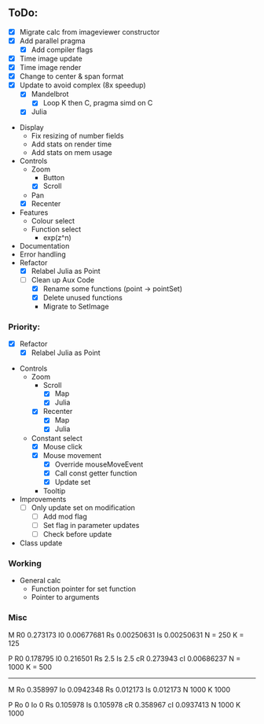 ## ToDo:
- [x] Migrate calc from imageviewer constructor
- [x] Add parallel pragma
	- [x] Add compiler flags
- [x] Time image update
- [x] Time image render
- [x] Change to center & span format
- [x] Update to avoid complex<double> (8x speedup)
	- [x] Mandelbrot
		- [x] Loop K then C, pragma simd on C
	- [x] Julia
- Display
	- Fix resizing of number fields
	- Add stats on render time
	- Add stats on mem usage
- Controls
	- Zoom
		- Button
		- [x] Scroll
	- Pan
	- [x] Recenter
- Features
	- Colour select
	- Function select
		- exp(z^n)
- Documentation
- Error handling
- Refactor
	- [x] Relabel Julia as Point
	- [ ] Clean up Aux Code
		- [x] Rename some functions (point -> pointSet)
		- [x] Delete unused functions
		- Migrate to SetImage


### Priority:
- [x] Refactor
	- [x] Relabel Julia as Point
- Controls
	- Zoom
		- Scroll
			- [x] Map
			- [x] Julia
		- [x] Recenter
			- [x] Map
			- [x] Julia
	- Constant select
		- [x] Mouse click
		- [x] Mouse movement
			- [x] Override mouseMoveEvent
			- [x] Call const getter function
			- [x] Update set
		- Tooltip
- Improvements
	- [ ] Only update set on modification	
		- [ ] Add mod flag
		- [ ] Set flag in parameter updates
		- [ ] Check before update
- Class update


### Working

- General calc
	- Function pointer for set function
	- Pointer to arguments



### Misc
M
R0 0.273173
I0 0.00677681
Rs 0.00250631
Is 0.00250631
N = 250
K = 125

P
R0 0.178795
I0 0.216501
Rs 2.5
Is 2.5
cR 0.273943
cI 0.00686237
N = 1000
K = 500


---

M
Ro 0.358997
Io 0.0942348
Rs 0.012173
Is 0.012173
N 1000
K 1000

P
Ro 0
Io 0
Rs 0.105978
Is 0.105978
cR 0.358967
cI 0.0937413
N 1000
K 1000